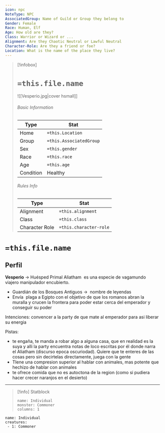 ```yaml
---
icon: npc
NoteType: NPC
AssociatedGroup: Name of Guild or Group they belong to
Gender: Female
Race: Human, Elf
Age: How old are they?
Class: Warrior or Wizard or ... 
Alignment: Are they Chaotic Neutral or Lawful Neutral
Character-Role: Are they a friend or foe?
Location: What is the name of the place they live?
---
```


> [!infobox]
> # `=this.file.name`
> ![[Vesperio.jpg|cover hsmall]]
> ###### Basic Information
> Type |  Stat |
> ---|---|
> Home | `=this.Location` |
> Group | `=this.AssociatedGroup` |
> Sex | `=this.gender` |
> Race | `=this.race` |
> Age | `=this.age` |
> Condition | Healthy |
> ###### Rules Info
> Type |  Stat |
> ---|---|
> Alignment | `=this.alignment` |
> Class | `=this.class` |
> Character Role | `=this.character-role` |

# `=this.file.name`
## Perfil

**Vesperio** → Huésped Primal Aliatham  es una especie de vagamundo viajero manipulador encubierto.

- Guardián de los Bosques Antiguos →  nombre de leyendas
- Envía  plaga a Egipto con el objetivo de que los romanos abran la muralla y crucen la frontera para poder estar cerca del emperador y conseguir su poder

Intenciones: convencer a la party de que mate al emperador para asi liberar su energia

Pistas: 

- te engaña, te manda a robar algo a alguna casa, que en realidad es la suya y alli la party encuentra notas de loco escritas por él donde narra el Aliatham (discurso epoca oscuriodad). Quiere que te enteres de las cosas pero sin decirtelas directamente, juega con la gente
- TIene una compresion superior al hablar con animales, mas potente que hechizo de hablar con animales
- te ofrece comida que no es autoctona de la region (como si pudiera hacer crecer naranjos en el desierto)
---
> [!info] Statblock
> ```statblock
> name: Individual
> monster: Commoner
> columns: 1
> ```

```encounter-table
name: Individual
creatures:
 - 1: Commoner
```
